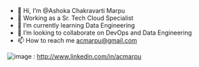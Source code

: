 

- 👋 Hi, I’m @Ashoka Chakravarti Marpu
- 👀 Working as a Sr. Tech Cloud Specialist
- 🌱 I’m currently learning Data Engineering
- 💞️ I’m looking to collaborate on DevOps and Data Engineering
- 📫 How to reach me acmarpu@gmail.com
  
![image](https://github.com/user-attachments/assets/f6caf25b-f24e-4ae4-a31d-5dd42473cad9)
 : http://www.linkedin.com/in/acmarpu
<!---
acmarpu/acmarpu is a ✨ special ✨ repository because its `README.md` (this file) appears on your GitHub profile.
You can click the Preview link to take a look at your changes.
--->
